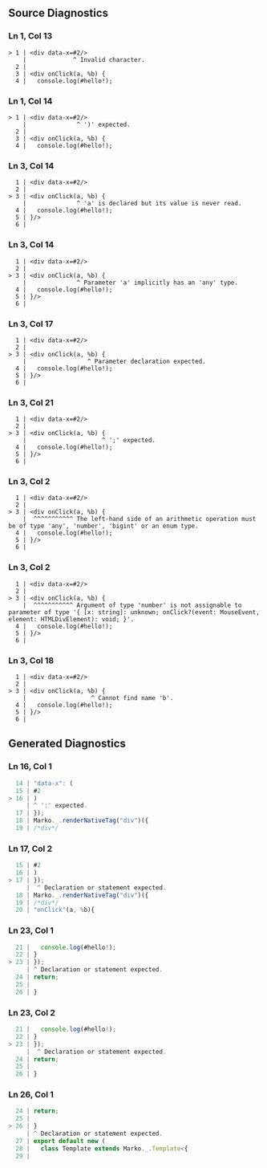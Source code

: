 ## Source Diagnostics
### Ln 1, Col 13
```marko
> 1 | <div data-x=#2/>
    |             ^ Invalid character.
  2 |
  3 | <div onClick(a, %b) {
  4 |   console.log(#hello!);
```

### Ln 1, Col 14
```marko
> 1 | <div data-x=#2/>
    |              ^ ')' expected.
  2 |
  3 | <div onClick(a, %b) {
  4 |   console.log(#hello!);
```

### Ln 3, Col 14
```marko
  1 | <div data-x=#2/>
  2 |
> 3 | <div onClick(a, %b) {
    |              ^ 'a' is declared but its value is never read.
  4 |   console.log(#hello!);
  5 | }/>
  6 |
```

### Ln 3, Col 14
```marko
  1 | <div data-x=#2/>
  2 |
> 3 | <div onClick(a, %b) {
    |              ^ Parameter 'a' implicitly has an 'any' type.
  4 |   console.log(#hello!);
  5 | }/>
  6 |
```

### Ln 3, Col 17
```marko
  1 | <div data-x=#2/>
  2 |
> 3 | <div onClick(a, %b) {
    |                 ^ Parameter declaration expected.
  4 |   console.log(#hello!);
  5 | }/>
  6 |
```

### Ln 3, Col 21
```marko
  1 | <div data-x=#2/>
  2 |
> 3 | <div onClick(a, %b) {
    |                     ^ ';' expected.
  4 |   console.log(#hello!);
  5 | }/>
  6 |
```

### Ln 3, Col 2
```marko
  1 | <div data-x=#2/>
  2 |
> 3 | <div onClick(a, %b) {
    |  ^^^^^^^^^^^ The left-hand side of an arithmetic operation must be of type 'any', 'number', 'bigint' or an enum type.
  4 |   console.log(#hello!);
  5 | }/>
  6 |
```

### Ln 3, Col 2
```marko
  1 | <div data-x=#2/>
  2 |
> 3 | <div onClick(a, %b) {
    |  ^^^^^^^^^^^ Argument of type 'number' is not assignable to parameter of type '{ [x: string]: unknown; onClick?(event: MouseEvent, element: HTMLDivElement): void; }'.
  4 |   console.log(#hello!);
  5 | }/>
  6 |
```

### Ln 3, Col 18
```marko
  1 | <div data-x=#2/>
  2 |
> 3 | <div onClick(a, %b) {
    |                  ^ Cannot find name 'b'.
  4 |   console.log(#hello!);
  5 | }/>
  6 |
```

## Generated Diagnostics
### Ln 16, Col 1
```ts
  14 | "data-x": (
  15 | #2
> 16 | )
     | ^ ':' expected.
  17 | });
  18 | Marko._.renderNativeTag("div")({
  19 | /*div*/
```

### Ln 17, Col 2
```ts
  15 | #2
  16 | )
> 17 | });
     |  ^ Declaration or statement expected.
  18 | Marko._.renderNativeTag("div")({
  19 | /*div*/
  20 | "onClick"(a, %b){
```

### Ln 23, Col 1
```ts
  21 |   console.log(#hello!);
  22 | }
> 23 | });
     | ^ Declaration or statement expected.
  24 | return;
  25 |
  26 | }
```

### Ln 23, Col 2
```ts
  21 |   console.log(#hello!);
  22 | }
> 23 | });
     |  ^ Declaration or statement expected.
  24 | return;
  25 |
  26 | }
```

### Ln 26, Col 1
```ts
  24 | return;
  25 |
> 26 | }
     | ^ Declaration or statement expected.
  27 | export default new (
  28 |   class Template extends Marko._.Template<{
  29 |       
```

